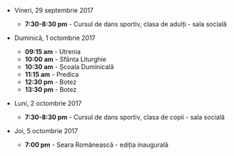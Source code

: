 * <label>Vineri, 29 septembrie 2017</label>
  * **7:30-8:30 pm** - Cursul de dans sportiv, clasa de adulți - sala socială

* <label>Duminică, 1 octombrie 2017</label>
  * **09:15 am** - Utrenia
  * **10:00 am** - Sfânta Liturghie
  * **10:30 am** - Școala Duminicală 
  * **11:15 am** - Predica 
  * **12:30 pm** - Botez
  * **13:30 pm** - Botez

* <label>Luni, 2 octombrie 2017</label>
  * **7:30-8:30 pm** - Cursul de dans sportiv, clasa de copii - sala socială

* <label>Joi, 5 octombrie 2017</label>
  * **7:00 pm** - Seara Românească - ediția inaugurală